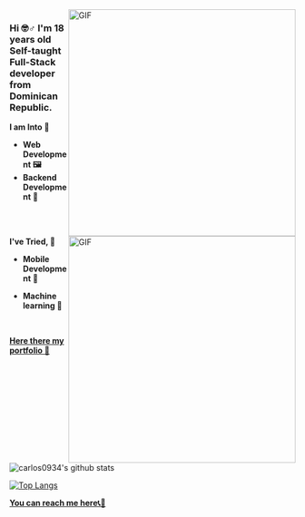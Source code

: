
<img align="right" alt="GIF" src="https://media.giphy.com/media/10zxDv7Hv5RF9C/giphy.gif" width="400vw" />

### Hi 🤓♂️  I'm 18 years old Self-taught Full-Stack developer from Dominican Republic.


**I am Into 🙏**

* **Web Development 🖼**
* **Backend Development 🎩**
<br />

<br />
<img align = 'right' alt="GIF" src="https://media.giphy.com/media/MdA16VIoXKKxNE8Stk/giphy.gif" width="400vw" />

**I've Tried, 📌**

* **Mobile Development 📱**

* **Machine learning 🤖**

<br />

**[Here there my portfolio 💼](https://portfolio-8bcad.web.app/)**

![carlos0934's github stats](https://github-readme-stats.vercel.app/api/?username=Carlos0934&show_icons=true&title_color=fff&icon_color=79ff97&text_color=9f9f9f&bg_color=151515&count_private=true)

[![Top Langs](https://github-readme-stats.vercel.app/api/top-langs/?username=Carlos0934&exclude_repo=github-readme-stats,anuraghazra.github.io&show_icons=true&title_color=fff&icon_color=79ff97&text_color=9f9f9f&bg_color=151515&hide=jupyter%20notebook )](https://github.com/anuraghazra/github-readme-stats)


**[You can reach me here📞👥](https://twitter.com/OlivoEngel)** 


